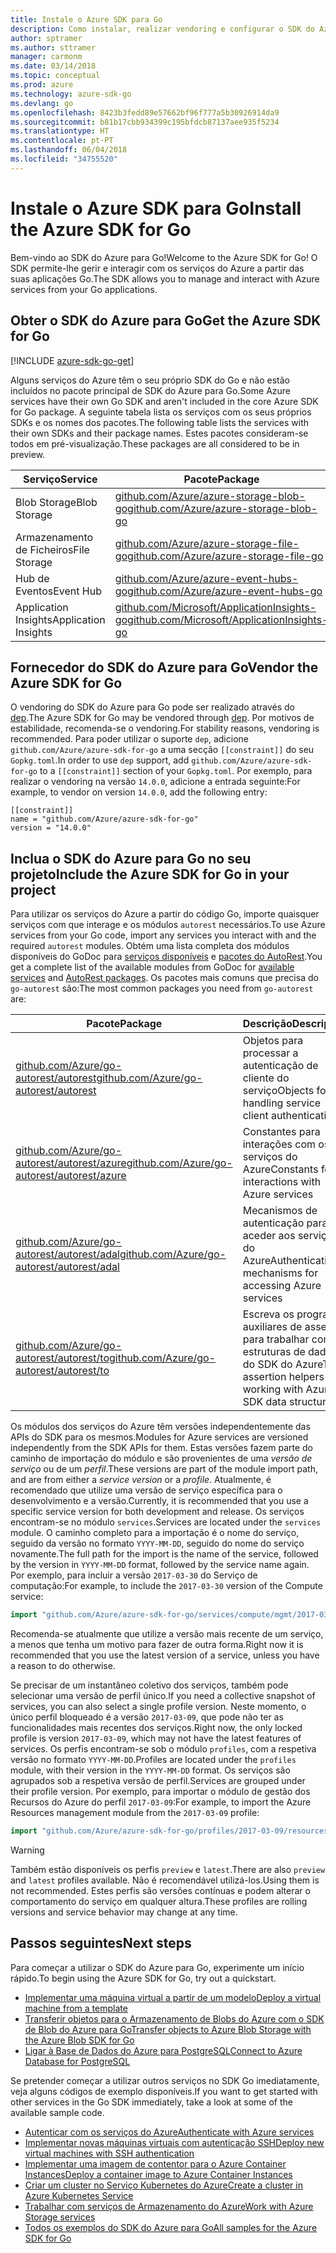```yaml
---
title: Instale o Azure SDK para Go
description: Como instalar, realizar vendoring e configurar o SDK do Azure para Go.
author: sptramer
ms.author: sttramer
manager: carmonm
ms.date: 03/14/2018
ms.topic: conceptual
ms.prod: azure
ms.technology: azure-sdk-go
ms.devlang: go
ms.openlocfilehash: 8423b3fedd89e57662bf96f777a5b30926914da9
ms.sourcegitcommit: b81b17cbb934399c195bfdcb87137aee935f5234
ms.translationtype: HT
ms.contentlocale: pt-PT
ms.lasthandoff: 06/04/2018
ms.locfileid: "34755520"
---
```

# <a name="install-the-azure-sdk-for-go"></a><span data-ttu-id="03482-103">Instale o Azure SDK para Go</span><span class="sxs-lookup"><span data-stu-id="03482-103">Install the Azure SDK for Go</span></span>

<span data-ttu-id="03482-104">Bem-vindo ao SDK do Azure para Go!</span><span class="sxs-lookup"><span data-stu-id="03482-104">Welcome to the Azure SDK for Go!</span></span> <span data-ttu-id="03482-105">O SDK permite-lhe gerir e interagir com os serviços do Azure a partir das suas aplicações Go.</span><span class="sxs-lookup"><span data-stu-id="03482-105">The SDK allows you to manage and interact with Azure services from your Go applications.</span></span>

## <a name="get-the-azure-sdk-for-go"></a><span data-ttu-id="03482-106">Obter o SDK do Azure para Go</span><span class="sxs-lookup"><span data-stu-id="03482-106">Get the Azure SDK for Go</span></span>

[!INCLUDE [azure-sdk-go-get](includes/azure-sdk-go-get.md)]

<span data-ttu-id="03482-107">Alguns serviços do Azure têm o seu próprio SDK do Go e não estão incluídos no pacote principal de SDK do Azure para Go.</span><span class="sxs-lookup"><span data-stu-id="03482-107">Some Azure services have their own Go SDK and aren't included in the core Azure SDK for Go package.</span></span> <span data-ttu-id="03482-108">A seguinte tabela lista os serviços com os seus próprios SDKs e os nomes dos pacotes.</span><span class="sxs-lookup"><span data-stu-id="03482-108">The following table lists the services with their own SDKs and their package names.</span></span> <span data-ttu-id="03482-109">Estes pacotes consideram-se todos em pré-visualização.</span><span class="sxs-lookup"><span data-stu-id="03482-109">These packages are all considered to be in preview.</span></span>

| <span data-ttu-id="03482-110">Serviço</span><span class="sxs-lookup"><span data-stu-id="03482-110">Service</span></span> | <span data-ttu-id="03482-111">Pacote</span><span class="sxs-lookup"><span data-stu-id="03482-111">Package</span></span> |
|---------|---------|
| <span data-ttu-id="03482-112">Blob Storage</span><span class="sxs-lookup"><span data-stu-id="03482-112">Blob Storage</span></span> | [<span data-ttu-id="03482-113">github.com/Azure/azure-storage-blob-go</span><span class="sxs-lookup"><span data-stu-id="03482-113">github.com/Azure/azure-storage-blob-go</span></span>](https://github.com/Azure/azure-storage-blob-go) |
| <span data-ttu-id="03482-114">Armazenamento de Ficheiros</span><span class="sxs-lookup"><span data-stu-id="03482-114">File Storage</span></span> | [<span data-ttu-id="03482-115">github.com/Azure/azure-storage-file-go</span><span class="sxs-lookup"><span data-stu-id="03482-115">github.com/Azure/azure-storage-file-go</span></span>](https://github.com/Azure/azure-storage-file-go) |
| <span data-ttu-id="03482-116">Hub de Eventos</span><span class="sxs-lookup"><span data-stu-id="03482-116">Event Hub</span></span> | [<span data-ttu-id="03482-117">github.com/Azure/azure-event-hubs-go</span><span class="sxs-lookup"><span data-stu-id="03482-117">github.com/Azure/azure-event-hubs-go</span></span>](https://github.com/Azure/azure-event-hubs-go) |
| <span data-ttu-id="03482-118">Application Insights</span><span class="sxs-lookup"><span data-stu-id="03482-118">Application Insights</span></span> | [<span data-ttu-id="03482-119">github.com/Microsoft/ApplicationInsights-go</span><span class="sxs-lookup"><span data-stu-id="03482-119">github.com/Microsoft/ApplicationInsights-go</span></span>](https://github.com/Microsoft/ApplicationInsights-go) |

## <a name="vendor-the-azure-sdk-for-go"></a><span data-ttu-id="03482-120">Fornecedor do SDK do Azure para Go</span><span class="sxs-lookup"><span data-stu-id="03482-120">Vendor the Azure SDK for Go</span></span>

<span data-ttu-id="03482-121">O vendoring do SDK do Azure para Go pode ser realizado através do [dep](https://github.com/golang/dep).</span><span class="sxs-lookup"><span data-stu-id="03482-121">The Azure SDK for Go may be vendored through [dep](https://github.com/golang/dep).</span></span> <span data-ttu-id="03482-122">Por motivos de estabilidade, recomenda-se o vendoring.</span><span class="sxs-lookup"><span data-stu-id="03482-122">For stability reasons, vendoring is recommended.</span></span> <span data-ttu-id="03482-123">Para poder utilizar o suporte `dep`, adicione `github.com/Azure/azure-sdk-for-go` a uma secção `[[constraint]]` do seu `Gopkg.toml`.</span><span class="sxs-lookup"><span data-stu-id="03482-123">In order to use `dep` support, add `github.com/Azure/azure-sdk-for-go` to a `[[constraint]]` section of your `Gopkg.toml`.</span></span> <span data-ttu-id="03482-124">Por exemplo, para realizar o vendoring na versão `14.0.0`, adicione a entrada seguinte:</span><span class="sxs-lookup"><span data-stu-id="03482-124">For example, to vendor on version `14.0.0`, add the following entry:</span></span>

```
[[constraint]]
name = "github.com/Azure/azure-sdk-for-go"
version = "14.0.0"
```

## <a name="include-the-azure-sdk-for-go-in-your-project"></a><span data-ttu-id="03482-125">Inclua o SDK do Azure para Go no seu projeto</span><span class="sxs-lookup"><span data-stu-id="03482-125">Include the Azure SDK for Go in your project</span></span>

<span data-ttu-id="03482-126">Para utilizar os serviços do Azure a partir do código Go, importe quaisquer serviços com que interage e os módulos `autorest` necessários.</span><span class="sxs-lookup"><span data-stu-id="03482-126">To use Azure services from your Go code, import any services you interact with and the required `autorest` modules.</span></span>
<span data-ttu-id="03482-127">Obtém uma lista completa dos módulos disponíveis do GoDoc para [serviços disponíveis](https://godoc.org/github.com/Azure/azure-sdk-for-go) e [pacotes do AutoRest](https://godoc.org/github.com/Azure/go-autorest).</span><span class="sxs-lookup"><span data-stu-id="03482-127">You get a complete list of the available modules from GoDoc for [available services](https://godoc.org/github.com/Azure/azure-sdk-for-go) and [AutoRest packages](https://godoc.org/github.com/Azure/go-autorest).</span></span> <span data-ttu-id="03482-128">Os pacotes mais comuns que precisa do `go-autorest` são:</span><span class="sxs-lookup"><span data-stu-id="03482-128">The most common packages you need from `go-autorest` are:</span></span>

| <span data-ttu-id="03482-129">Pacote</span><span class="sxs-lookup"><span data-stu-id="03482-129">Package</span></span> | <span data-ttu-id="03482-130">Descrição</span><span class="sxs-lookup"><span data-stu-id="03482-130">Description</span></span> |
|---------|-------------|
| <span data-ttu-id="03482-131">[github.com/Azure/go-autorest/autorest][autorest]</span><span class="sxs-lookup"><span data-stu-id="03482-131">[github.com/Azure/go-autorest/autorest][autorest]</span></span> | <span data-ttu-id="03482-132">Objetos para processar a autenticação de cliente do serviço</span><span class="sxs-lookup"><span data-stu-id="03482-132">Objects for handling service client authentication</span></span> |
| <span data-ttu-id="03482-133">[github.com/Azure/go-autorest/autorest/azure][autorest/azure]</span><span class="sxs-lookup"><span data-stu-id="03482-133">[github.com/Azure/go-autorest/autorest/azure][autorest/azure]</span></span> | <span data-ttu-id="03482-134">Constantes para interações com os serviços do Azure</span><span class="sxs-lookup"><span data-stu-id="03482-134">Constants for interactions with Azure services</span></span> |
| <span data-ttu-id="03482-135">[github.com/Azure/go-autorest/autorest/adal][autorest/adal]</span><span class="sxs-lookup"><span data-stu-id="03482-135">[github.com/Azure/go-autorest/autorest/adal][autorest/adal]</span></span> | <span data-ttu-id="03482-136">Mecanismos de autenticação para aceder aos serviços do Azure</span><span class="sxs-lookup"><span data-stu-id="03482-136">Authentication mechanisms for accessing Azure services</span></span> |
| <span data-ttu-id="03482-137">[github.com/Azure/go-autorest/autorest/to][autorest/to]</span><span class="sxs-lookup"><span data-stu-id="03482-137">[github.com/Azure/go-autorest/autorest/to][autorest/to]</span></span> | <span data-ttu-id="03482-138">Escreva os programas auxiliares de asserção para trabalhar com estruturas de dados do SDK do Azure</span><span class="sxs-lookup"><span data-stu-id="03482-138">Type assertion helpers for working with Azure SDK data structures</span></span> |

[autorest]: https://godoc.org/github.com/Azure/go-autorest/autorest
[autorest/azure]: https://godoc.org/github.com/Azure/go-autorest/autorest/azure
[autorest/adal]: https://godoc.org/github.com/Azure/go-autorest/autorest/adal
[autorest/to]: https://godoc.org/github.com/Azure/go-autorest/autorest/to

<span data-ttu-id="03482-139">Os módulos dos serviços do Azure têm versões independentemente das APIs do SDK para os mesmos.</span><span class="sxs-lookup"><span data-stu-id="03482-139">Modules for Azure services are versioned independently from the SDK APIs for them.</span></span> <span data-ttu-id="03482-140">Estas versões fazem parte do caminho de importação do módulo e são provenientes de uma _versão de serviço_ ou de um _perfil_.</span><span class="sxs-lookup"><span data-stu-id="03482-140">These versions are part of the module import path, and are from either a _service version_ or a _profile_.</span></span> <span data-ttu-id="03482-141">Atualmente, é recomendado que utilize uma versão de serviço específica para o desenvolvimento e a versão.</span><span class="sxs-lookup"><span data-stu-id="03482-141">Currently, it is recommended that you use a specific service version for both development and release.</span></span> <span data-ttu-id="03482-142">Os serviços encontram-se no módulo `services`.</span><span class="sxs-lookup"><span data-stu-id="03482-142">Services are located under the `services` module.</span></span> <span data-ttu-id="03482-143">O caminho completo para a importação é o nome do serviço, seguido da versão no formato `YYYY-MM-DD`, seguido do nome do serviço novamente.</span><span class="sxs-lookup"><span data-stu-id="03482-143">The full path for the import is the name of the service, followed by the version in `YYYY-MM-DD` format, followed by the service name again.</span></span> <span data-ttu-id="03482-144">Por exemplo, para incluir a versão `2017-03-30` do Serviço de computação:</span><span class="sxs-lookup"><span data-stu-id="03482-144">For example, to include the `2017-03-30` version of the Compute service:</span></span>

```go
import "github.com/Azure/azure-sdk-for-go/services/compute/mgmt/2017-03-30/compute"
```

<span data-ttu-id="03482-145">Recomenda-se atualmente que utilize a versão mais recente de um serviço, a menos que tenha um motivo para fazer de outra forma.</span><span class="sxs-lookup"><span data-stu-id="03482-145">Right now it is recommended that you use the latest version of a service, unless you have a reason to do otherwise.</span></span>

<span data-ttu-id="03482-146">Se precisar de um instantâneo coletivo dos serviços, também pode selecionar uma versão de perfil único.</span><span class="sxs-lookup"><span data-stu-id="03482-146">If you need a collective snapshot of services, you can also select a single profile version.</span></span> <span data-ttu-id="03482-147">Neste momento, o único perfil bloqueado é a versão `2017-03-09`, que pode não ter as funcionalidades mais recentes dos serviços.</span><span class="sxs-lookup"><span data-stu-id="03482-147">Right now, the only locked profile is version `2017-03-09`, which may not have the latest features of services.</span></span> <span data-ttu-id="03482-148">Os perfis encontram-se sob o módulo `profiles`, com a respetiva versão no formato `YYYY-MM-DD`.</span><span class="sxs-lookup"><span data-stu-id="03482-148">Profiles are located under the `profiles` module, with their version in the `YYYY-MM-DD` format.</span></span> <span data-ttu-id="03482-149">Os serviços são agrupados sob a respetiva versão de perfil.</span><span class="sxs-lookup"><span data-stu-id="03482-149">Services are grouped under their profile version.</span></span> <span data-ttu-id="03482-150">Por exemplo, para importar o módulo de gestão dos Recursos do Azure do perfil `2017-03-09`:</span><span class="sxs-lookup"><span data-stu-id="03482-150">For example, to import the Azure Resources management module from the `2017-03-09` profile:</span></span>

```go
import "github.com/Azure/azure-sdk-for-go/profiles/2017-03-09/resources/mgmt/resources"
```

> [!WARNING]
> <span data-ttu-id="03482-151">Também estão disponíveis os perfis `preview` e `latest`.</span><span class="sxs-lookup"><span data-stu-id="03482-151">There are also `preview` and `latest` profiles available.</span></span> <span data-ttu-id="03482-152">Não é recomendável utilizá-los.</span><span class="sxs-lookup"><span data-stu-id="03482-152">Using them is not recommended.</span></span> <span data-ttu-id="03482-153">Estes perfis são versões contínuas e podem alterar o comportamento do serviço em qualquer altura.</span><span class="sxs-lookup"><span data-stu-id="03482-153">These profiles are rolling versions and service behavior may change at any time.</span></span>

## <a name="next-steps"></a><span data-ttu-id="03482-154">Passos seguintes</span><span class="sxs-lookup"><span data-stu-id="03482-154">Next steps</span></span>

<span data-ttu-id="03482-155">Para começar a utilizar o SDK do Azure para Go, experimente um início rápido.</span><span class="sxs-lookup"><span data-stu-id="03482-155">To begin using the Azure SDK for Go, try out a quickstart.</span></span>

* [<span data-ttu-id="03482-156">Implementar uma máquina virtual a partir de um modelo</span><span class="sxs-lookup"><span data-stu-id="03482-156">Deploy a virtual machine from a template</span></span>](azure-sdk-go-qs-vm.md)
* [<span data-ttu-id="03482-157">Transferir objetos para o Armazenamento de Blobs do Azure com o SDK de Blob do Azure para Go</span><span class="sxs-lookup"><span data-stu-id="03482-157">Transfer objects to Azure Blob Storage with the Azure Blob SDK for Go</span></span>](/azure/storage/blobs/storage-quickstart-blobs-go?toc=%2fgo%2fazure%2ftoc.json)
* [<span data-ttu-id="03482-158">Ligar à Base de Dados do Azure para PostgreSQL</span><span class="sxs-lookup"><span data-stu-id="03482-158">Connect to Azure Database for PostgreSQL</span></span>](/azure/postgresql/connect-go?toc=%2fgo%2fazure%2ftoc.json)

<span data-ttu-id="03482-159">Se pretender começar a utilizar outros serviços no SDK Go imediatamente, veja alguns códigos de exemplo disponíveis.</span><span class="sxs-lookup"><span data-stu-id="03482-159">If you want to get started with other services in the Go SDK immediately, take a look at some of the available sample code.</span></span>

* [<span data-ttu-id="03482-160">Autenticar com os serviços do Azure</span><span class="sxs-lookup"><span data-stu-id="03482-160">Authenticate with Azure services</span></span>](https://github.com/Azure-Samples/azure-sdk-for-go-samples/tree/master/iam)
* [<span data-ttu-id="03482-161">Implementar novas máquinas virtuais com autenticação SSH</span><span class="sxs-lookup"><span data-stu-id="03482-161">Deploy new virtual machines with SSH authentication</span></span>](https://github.com/Azure-Samples/azure-sdk-for-go-samples/tree/master/compute)
* [<span data-ttu-id="03482-162">Implementar uma imagem de contentor para o Azure Container Instances</span><span class="sxs-lookup"><span data-stu-id="03482-162">Deploy a container image to Azure Container Instances</span></span>](https://github.com/Azure-Samples/azure-sdk-for-go-samples/tree/master/containerinstance)
* [<span data-ttu-id="03482-163">Criar um cluster no Serviço Kubernetes do Azure</span><span class="sxs-lookup"><span data-stu-id="03482-163">Create a cluster in Azure Kubernetes Service</span></span>](https://github.com/Azure-Samples/azure-sdk-for-go-samples/tree/master/containerservice)
* [<span data-ttu-id="03482-164">Trabalhar com serviços de Armazenamento do Azure</span><span class="sxs-lookup"><span data-stu-id="03482-164">Work with Azure Storage services</span></span>](https://github.com/Azure-Samples/azure-sdk-for-go-samples/tree/master/storage)
* [<span data-ttu-id="03482-165">Todos os exemplos do SDK do Azure para Go</span><span class="sxs-lookup"><span data-stu-id="03482-165">All samples for the Azure SDK for Go</span></span>](https://github.com/azure-samples/azure-sdk-for-go-samples)
